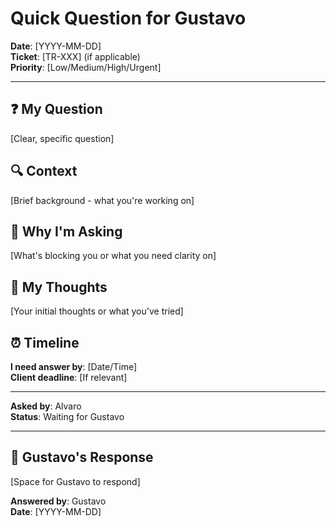 # Quick Question for Gustavo

**Date**: [YYYY-MM-DD]  
**Ticket**: [TR-XXX] (if applicable)  
**Priority**: [Low/Medium/High/Urgent]

---

## ❓ My Question
[Clear, specific question]

## 🔍 Context
[Brief background - what you're working on]

## 🤔 Why I'm Asking
[What's blocking you or what you need clarity on]

## 💭 My Thoughts
[Your initial thoughts or what you've tried]

## ⏰ Timeline
**I need answer by**: [Date/Time]  
**Client deadline**: [If relevant]

---
**Asked by**: Alvaro  
**Status**: Waiting for Gustavo

---

## 📝 Gustavo's Response
[Space for Gustavo to respond]

**Answered by**: Gustavo  
**Date**: [YYYY-MM-DD]
